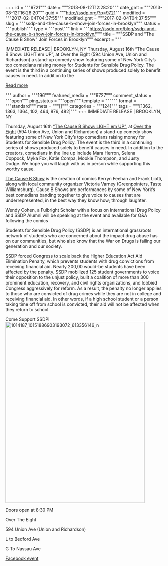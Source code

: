+++
id = """9721"""
date = """2013-08-12T12:28:20"""
date_gmt = """2013-08-12T16:28:20"""
guid = """http://ssdp.org/?p=9721"""
modified = """2017-02-04T04:37:55"""
modified_gmt = """2017-02-04T04:37:55"""
slug = """ssdp-and-the-cause-b-show-join-forces-in-brooklyn"""
status = """publish"""
type = """post"""
link = """https://ssdp.org/blog/ssdp-and-the-cause-b-show-join-forces-in-brooklyn/"""
title = """SSDP and &quot;The Cause B Show&quot; Join Forces in Brooklyn"""
excerpt = """<p>IMMEDIATE RELEASE | BROOKLYN, NY Thursday, August 16th &#8220;The Cause B Show: LIGHT em UP&#8221;, at Over the Eight (594 Union Ave, Union and Richardson) a stand-up comedy show featuring some of New York City&#8217;s top comedians raising money for Students for Sensible Drug Policy. The event is the third in a continuing series of shows produced solely to benefit causes in need. In addition to the</p>
<div class="h10"></div>
<p><a class="more-link2 flat" href="https://ssdp.org/blog/ssdp-and-the-cause-b-show-join-forces-in-brooklyn/">Read more</a></p>
"""
author = """196"""
featured_media = """9727"""
comment_status = """open"""
ping_status = """open"""
template = """"""
format = """standard"""
meta = """[]"""
categories = """[24]"""
tags = """[1362, 1363, 1364, 102, 464, 876, 482]"""
+++
IMMEDIATE RELEASE | BROOKLYN, NY



Thursday, August 16th <a href="https://www.facebook.com/events/1409146155963482/">&#8220;The Cause B Show: LIGHT em UP&#8221;</a>, at <a href="https://www.facebook.com/pages/Over-the-Eight/122374854615911">Over the Eight</a> (594 Union Ave, Union and Richardson) a stand-up comedy show featuring some of New York City&#8217;s top comedians raising money for Students for Sensible Drug Policy. The event is the third in a continuing series of shows produced solely to benefit causes in need. In addition to the creators, comedians in the line up include Mara Herron, Selena Coppock, Myka Fox, Katie Compa, Mookie Thompson, and Justy Dodge. We hope you will laugh with us in person while supporting this worthy cause.



<a href="https://www.facebook.com/TheCauseBShow?notif_t=page_new_likes">The Cause B Show</a> is the creation of comics Kerryn Feehan and Frank Liotti, along with local community organizer Victoria Varney (Greenpointers, Taste Williamsburg). Cause B Shows are performances by some of New York&#8217;s best comedians banding together to give voice to causes that are underrepresented, in the best way they know how; through laughter.



Wendy Cohen, a Fulbright Scholar with a focus on International Drug Policy and SSDP Alumni will be speaking at the event and available for Q&amp;A following the comics



Students for Sensible Drug Policy (SSDP) is an international grassroots network of students who are concerned about the impact drug abuse has on our communities, but who also know that the War on Drugs is failing our generation and our society.



SSDP forced Congress to scale back the Higher Education Act Aid Elimination Penalty, which prevents students with drug convictions from receiving financial aid. Nearly 200,00 would-be students have been affected by the penalty. SSDP mobilized 125 student governments to voice their opposition to the unjust policy, built a coalition of more than 300 prominent education, recovery, and civil rights organizations, and lobbied Congress aggressively for reform. As a result, the penalty no longer applies to those who are convicted of drug crimes while they are not in college and receiving financial aid. In other words, if a high school student or a person taking time off from school is convicted, their aid will not be affected when they return to school.



Come Support SSDP!<a href="/assets/2013/08/1014187_10151886903193072_613356146_n.jpg"><img class=" wp-image-9727 alignright" alt="1014187_10151886903193072_613356146_n" src="http://ssdp.org/assets/2013/08/1014187_10151886903193072_613356146_n.jpg" width="445" height="576" /></a>



Doors open at 8:30 PM

Over The Eight

594 Union Ave (Union and Richardson)

L to Bedford Ave

G To Nassau Ave

<a href="https://www.facebook.com/events/1409146155963482/">Facebook event</a>
